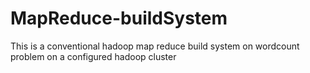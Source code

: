 # MapReduce-buildSystem
This is a conventional hadoop map reduce build system on wordcount problem on a configured hadoop cluster
